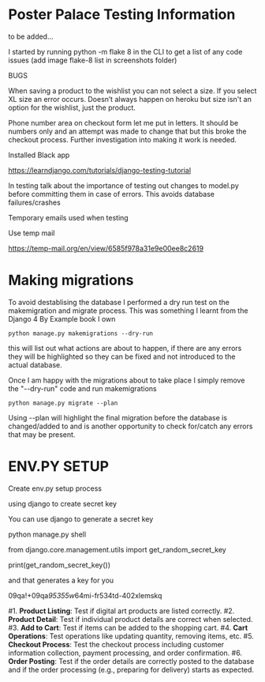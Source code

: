 # Poster Palace Testing Information

to be added...

I started by running python -m flake 8 in the CLI to get a list of any code issues (add image flake-8 list in screenshots folder)

BUGS

When saving a product to the wishlist you can not select a size. If you select XL size an error occurs. Doesn’t always happen on heroku but size isn't an option for the wishlist, just the product.


Phone number area on checkout form let me put in letters. It should be numbers only and an attempt was made to change that but this broke the checkout process. Further investigation into making it work is needed.


Installed Black app

https://learndjango.com/tutorials/django-testing-tutorial 

In testing talk about the importance of testing out changes to model.py before committing them in case of errors. This avoids database failures/crashes

Temporary emails used when testing

Use temp mail

https://temp-mail.org/en/view/6585f978a31e9e00ee8c2619

# Making migrations
To avoid destablising the database I performed a dry run test on the makemigration and migrate process. This was something I learnt from the Django 4 By Example book I own

```python manage.py makemigrations --dry-run```

this will list out what actions are about to happen, if there are any errors they will be highlighted so they can be fixed and not introduced to the actual database.

Once I am happy with the migrations about to take place I simply remove the "--dry-run" code and run makemigrations

```python manage.py migrate --plan```

Using --plan will highlight the final migration before the database is changed/added to and is another opportunity to check for/catch any errors that may be present.



# ENV.PY SETUP

Create env.py setup process

using django to create secret key

You can use django to generate a secret key

python manage.py shell

from django.core.management.utils import get_random_secret_key

print(get_random_secret_key())

and that generates a key for you

09qa!+09qa*95355w*64mi-fr534td-402xlemskq

#1. **Product Listing**: Test if digital art products are listed correctly.
#2. **Product Detail**: Test if individual product details are correct when selected.
#3. **Add to Cart**: Test if items can be added to the shopping cart.
#4. **Cart Operations**: Test operations like updating quantity, removing items, etc.
#5. **Checkout Process**: Test the checkout process including customer information collection, payment processing, and order confirmation.
#6. **Order Posting**: Test if the order details are correctly posted to the database and if the order processing (e.g., preparing for delivery) starts as expected.
